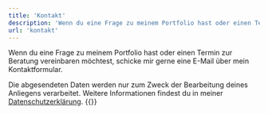 ```yaml
---
title: 'Kontakt'
description: 'Wenn du eine Frage zu meinem Portfolio hast oder einen Termin zur Beratung vereinbaren möchtest, schicke mir gerne eine E-Mail über mein Kontaktformular'
url: 'kontakt'
---
```


Wenn du eine Frage zu meinem Portfolio hast oder einen Termin zur Beratung vereinbaren möchtest, schicke mir gerne eine E-Mail über mein Kontaktformular.

Die abgesendeten Daten werden nur zum Zweck der Bearbeitung deines Anliegens verarbeitet. Weitere Informationen findest du in meiner [Datenschutzerklärung](/datenschutz).
{{<contactform>}}
